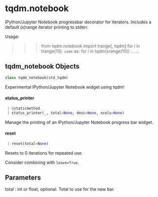 <a name="tqdm.notebook"></a>
# tqdm.notebook

IPython/Jupyter Notebook progressbar decorator for iterators.
Includes a default (x)range iterator printing to stderr.

Usage:
  >>> from tqdm.notebook import trange[, tqdm]
  >>> for i in trange(10): `same` as: for i in tqdm(xrange(10))
  ...     ...

<a name="tqdm.notebook.tqdm_notebook"></a>
## tqdm\_notebook Objects

```python
class tqdm_notebook(std_tqdm)
```

Experimental IPython/Jupyter Notebook widget using tqdm!

<a name="tqdm.notebook.tqdm_notebook.status_printer"></a>
#### status\_printer

```python
 | @staticmethod
 | status_printer(_, total=None, desc=None, ncols=None)
```

Manage the printing of an IPython/Jupyter Notebook progress bar widget.

<a name="tqdm.notebook.tqdm_notebook.reset"></a>
#### reset

```python
 | reset(total=None)
```

Resets to 0 iterations for repeated use.

Consider combining with `leave=True`.

Parameters
----------
total  : int or float, optional. Total to use for the new bar.

